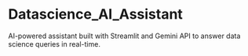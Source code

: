 # Datascience_AI_Assistant
AI-powered assistant built with Streamlit and Gemini API to answer data science queries in real-time.

